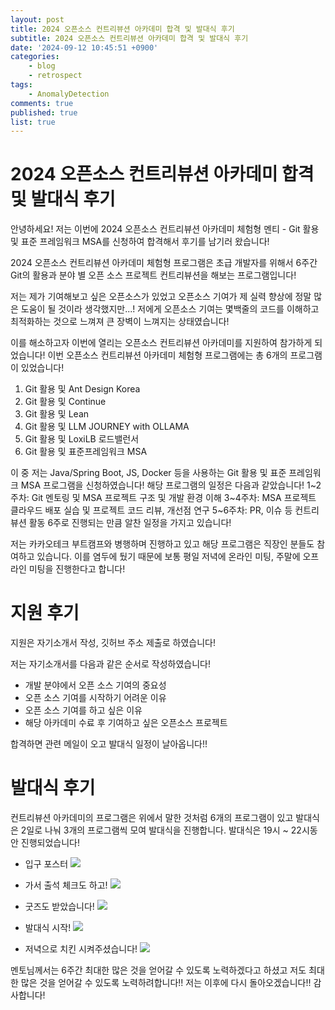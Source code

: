 ```yaml
---
layout: post
title: 2024 오픈소스 컨트리뷰션 아카데미 합격 및 발대식 후기
subtitle: 2024 오픈소스 컨트리뷰션 아카데미 합격 및 발대식 후기
date: '2024-09-12 10:45:51 +0900'
categories:
    - blog
    - retrospect
tags:
    - AnomalyDetection
comments: true
published: true
list: true
---
```


# 2024 오픈소스 컨트리뷰션 아카데미 합격 및 발대식 후기

안녕하세요! 저는 이번에 2024 오픈소스 컨트리뷰션 아카데미 체험형 멘티 - Git 활용 및 표준 프레임워크 MSA를 신청하여 합격해서 후기를 남기러 왔습니다!

2024 오픈소스 컨트리뷰션 아카데미 체험형 프로그램은 초급 개발자를 위해서 6주간 Git의 활용과 분야 별 오픈 소스 프로젝트 컨트리뷰션을 해보는 프로그램입니다!

저는 제가 기여해보고 싶은 오픈소스가 있었고 오픈소스 기여가 제 실력 향상에 정말 많은 도움이 될 것이라 생각했지만...! 저에게 오픈소스 기여는 몇백줄의 코드를 이해하고 최적화하는 것으로 느껴져 큰 장벽이 느껴지는 상태였습니다!

이를 해소하고자 이번에 열리는 오픈소스 컨트리뷰션 아카데미를 지원하여 참가하게 되었습니다!
이번 오픈소스 컨트리뷰션 아카데미 체험형 프로그램에는 총 6개의 프로그램이 있었습니다!
1.	Git 활용 및 Ant Design Korea
2.	Git 활용 및 Continue
3.	Git 활용 및 Lean
4.	Git 활용 및 LLM JOURNEY with OLLAMA
5.	Git 활용 및 LoxiLB 로드밸런서
6.	Git 활용 및 표준프레임워크 MSA

이 중 저는 Java/Spring Boot, JS, Docker 등을 사용하는 Git 활용 및 표준 프레임워크 MSA 프로그램을 신청하였습니다!
해당 프로그램의 일정은 다음과 같았습니다!
1~2주차: Git 멘토링 및 MSA 프로젝트 구조 및 개발 환경 이해
3~4주차: MSA 프로젝트 클라우드 배포 실습 및 프로젝트 코드 리뷰, 개선점 연구
5~6주차: PR, 이슈 등 컨트리뷰션 활동
6주로 진행되는 만큼 알찬 일정을 가지고 있습니다!

저는 카카오테크 부트캠프와 병행하며 진행하고 있고 해당 프로그램은 직장인 분들도 참여하고 있습니다. 이를 염두에 뒀기 때문에 보통 평일 저녁에 온라인 미팅, 주말에 오프라인 미팅을 진행한다고 합니다!

# 지원 후기
지원은 자기소개서 작성, 깃허브 주소 제출로 하였습니다!

저는 자기소개서를 다음과 같은 순서로 작성하였습니다!
- 개발 분야에서 오픈 소스 기여의 중요성
- 오픈 소스 기여를 시작하기 어려운 이유
- 오픈 소스 기여를 하고 싶은 이유
- 해당 아카데미 수료 후 기여하고 싶은 오픈소스 프로젝트

합격하면 관련 메일이 오고 발대식 일정이 날아옵니다!!

# 발대식 후기
컨트리뷰션 아카데미의 프로그램은 위에서 말한 것처럼 6개의 프로그램이 있고 발대식은 2일로 나눠 3개의 프로그램씩 모여 발대식을 진행합니다.
발대식은 19시 ~ 22시동안 진행되었습니다!

- 입구 포스터
![](https://velog.velcdn.com/images/alswp006/post/74704246-6246-4e1c-9b18-843d3dc36206/image.png)

- 가서 출석 체크도 하고!
![](https://velog.velcdn.com/images/alswp006/post/79bc68e2-3ab8-407b-8271-21992a2986df/image.png)

- 굿즈도 받았습니다!
![](https://velog.velcdn.com/images/alswp006/post/3272755f-9eaf-4deb-be35-e5cdce3429f4/image.png)

- 발대식 시작!
![](https://velog.velcdn.com/images/alswp006/post/387ea974-4f6a-4d0f-bf3f-b1d1046fdfe3/image.png)

- 저녁으로 치킨 시켜주셨습니다!
![](https://velog.velcdn.com/images/alswp006/post/d8b3c48e-3632-4511-b9b3-45b1f572c067/image.png)


멘토님께서는 6주간 최대한 많은 것을 얻어갈 수 있도록 노력하겠다고 하셨고 저도 최대한 많은 것을 얻어갈 수 있도록 노력하려합니다!!
저는 이후에 다시 돌아오겠습니다!!
감사합니다!